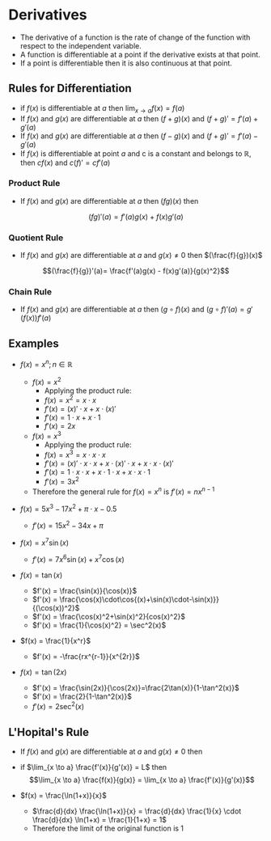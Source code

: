 # Derivatives

- The derivative of a function is the rate of change of the function with respect to the independent variable.
- A function is differentiable at a point if the derivative exists at that point.
- If a point is differentiable then it is also continuous at that point.

## Rules for Differentiation

- if $f(x)$ is differentiable at $a$ then $\lim_{x \to a} f(x) = f(a)$
- If $f(x)$ and $g(x)$ are differentiable at $a$ then $(f+g)(x)$ and $(f+g)'= f'(a) + g'(a)$
- If $f(x)$ and $g(x)$ are differentiable at $a$ then $(f-g)(x)$ and $(f+g)'= f'(a) - g'(a)$
- If $f(x)$ is differentiable at point $a$ and c is a constant and belongs to $\mathbb{R}$, then $cf(x)$ and $c(f)'= cf'(a)$

### Product Rule

- If $f(x)$ and $g(x)$ are differentiable at $a$ then $(fg)(x)$ then

$$(fg)'(a)= f'(a)g(x) + f(x)g'(a)$$

### Quotient Rule

- If $f(x)$ and $g(x)$ are differentiable at $a$ and $g(x) \neq 0$ then $(\frac{f}{g})(x)$

$$(\frac{f}{g})'(a)= \frac{f'(a)g(x) - f(x)g'(a)}{g(x)^2}$$

### Chain Rule

- If $f(x)$ and $g(x)$ are differentiable at $a$ then $(g \circ f)(x)$ and $(g \circ f)'(a)= g'(f(x))f'(a)$

## Examples

- $f(x) = x^n; n \in \mathbb{R}$

  - $f(x) = x^2$
    - Applying the product rule:
    - $f(x) = x^2 = x \cdot x$
    - $f'(x) = (x)' \cdot x + x \cdot (x)'$
    - $f'(x) = 1 \cdot x + x \cdot 1$
    - $f'(x) = 2x$
  - $f(x) = x^3$
    - Applying the product rule:
    - $f(x) = x^3 = x \cdot x \cdot x$
    - $f'(x) = (x)' \cdot x \cdot x + x \cdot (x)' \cdot x + x \cdot x \cdot (x)'$
    - $f'(x) = 1 \cdot x \cdot x + x \cdot 1 \cdot x + x \cdot x \cdot 1$
    - $f'(x) = 3x^2$
  - Therefore the general rule for $f(x) = x^n$ is $f'(x) = nx^{n-1}$

- $f(x) = 5x^3 -17x^2 + \pi \cdot x -0.5$

  - $f'(x) = 15x^2 - 34x + \pi$

- $f(x) = x^7\sin(x)$

  - $f'(x) = 7x^6\sin(x) + x^7\cos(x)$

- $f(x) = \tan(x)$

  - $f'(x) = \frac{\sin(x)}{\cos(x)}$
  - $f'(x) = \frac{\cos(x)\cdot\cos{(x)+\sin(x)\cdot-\sin(x)}}{(\cos(x))^2}$
  - $f'(x) = \frac{\cos(x)^2+\sin(x)^2}{cos(x)^2}$
  - $f'(x) = \frac{1}{\cos(x)^2} = \sec^2(x)$

- $f(x) = \frac{1}{x^r}$

  - $f'(x) = -\frac{rx^{r-1}}{x^{2r}}$

- $f(x) = \tan(2x)$
  - $f'(x) = \frac{\sin(2x)}{\cos(2x)}=\frac{2\tan(x)}{1-\tan^2(x)}$
  - $f'(x) = \frac{2}{1-\tan^2(x)}$
  - $f'(x) = 2\sec^2(x)$

## L'Hopital's Rule

- If $f(x)$ and $g(x)$ are differentiable at $a$ and $g(x) \neq 0$ then
- if $\lim_{x \to a} \frac{f'(x)}{g'(x)} = L$ then
  $$\lim_{x \to a} \frac{f(x)}{g(x)} = \lim_{x \to a} \frac{f'(x)}{g'(x)}$$

- $f(x) = \frac{\ln(1+x)}{x}$
  - $\frac{d}{dx} \frac{\ln(1+x)}{x} = \frac{d}{dx} \frac{1}{x} \cdot \frac{d}{dx} \ln(1+x) = \frac{1}{1+x} = 1$
  - Therefore the limit of the original function is 1